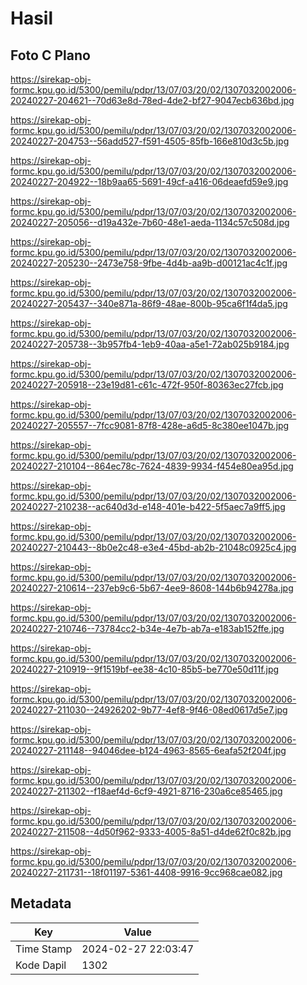 # Hasil

## Foto C Plano

https://sirekap-obj-formc.kpu.go.id/5300/pemilu/pdpr/13/07/03/20/02/1307032002006-20240227-204621--70d63e8d-78ed-4de2-bf27-9047ecb636bd.jpg

https://sirekap-obj-formc.kpu.go.id/5300/pemilu/pdpr/13/07/03/20/02/1307032002006-20240227-204753--56add527-f591-4505-85fb-166e810d3c5b.jpg

https://sirekap-obj-formc.kpu.go.id/5300/pemilu/pdpr/13/07/03/20/02/1307032002006-20240227-204922--18b9aa65-5691-49cf-a416-06deaefd59e9.jpg

https://sirekap-obj-formc.kpu.go.id/5300/pemilu/pdpr/13/07/03/20/02/1307032002006-20240227-205056--d19a432e-7b60-48e1-aeda-1134c57c508d.jpg

https://sirekap-obj-formc.kpu.go.id/5300/pemilu/pdpr/13/07/03/20/02/1307032002006-20240227-205230--2473e758-9fbe-4d4b-aa9b-d00121ac4c1f.jpg

https://sirekap-obj-formc.kpu.go.id/5300/pemilu/pdpr/13/07/03/20/02/1307032002006-20240227-205437--340e871a-86f9-48ae-800b-95ca6f1f4da5.jpg

https://sirekap-obj-formc.kpu.go.id/5300/pemilu/pdpr/13/07/03/20/02/1307032002006-20240227-205738--3b957fb4-1eb9-40aa-a5e1-72ab025b9184.jpg

https://sirekap-obj-formc.kpu.go.id/5300/pemilu/pdpr/13/07/03/20/02/1307032002006-20240227-205918--23e19d81-c61c-472f-950f-80363ec27fcb.jpg

https://sirekap-obj-formc.kpu.go.id/5300/pemilu/pdpr/13/07/03/20/02/1307032002006-20240227-205557--7fcc9081-87f8-428e-a6d5-8c380ee1047b.jpg

https://sirekap-obj-formc.kpu.go.id/5300/pemilu/pdpr/13/07/03/20/02/1307032002006-20240227-210104--864ec78c-7624-4839-9934-f454e80ea95d.jpg

https://sirekap-obj-formc.kpu.go.id/5300/pemilu/pdpr/13/07/03/20/02/1307032002006-20240227-210238--ac640d3d-e148-401e-b422-5f5aec7a9ff5.jpg

https://sirekap-obj-formc.kpu.go.id/5300/pemilu/pdpr/13/07/03/20/02/1307032002006-20240227-210443--8b0e2c48-e3e4-45bd-ab2b-21048c0925c4.jpg

https://sirekap-obj-formc.kpu.go.id/5300/pemilu/pdpr/13/07/03/20/02/1307032002006-20240227-210614--237eb9c6-5b67-4ee9-8608-144b6b94278a.jpg

https://sirekap-obj-formc.kpu.go.id/5300/pemilu/pdpr/13/07/03/20/02/1307032002006-20240227-210746--73784cc2-b34e-4e7b-ab7a-e183ab152ffe.jpg

https://sirekap-obj-formc.kpu.go.id/5300/pemilu/pdpr/13/07/03/20/02/1307032002006-20240227-210919--9f1519bf-ee38-4c10-85b5-be770e50d11f.jpg

https://sirekap-obj-formc.kpu.go.id/5300/pemilu/pdpr/13/07/03/20/02/1307032002006-20240227-211030--24926202-9b77-4ef8-9f46-08ed0617d5e7.jpg

https://sirekap-obj-formc.kpu.go.id/5300/pemilu/pdpr/13/07/03/20/02/1307032002006-20240227-211148--94046dee-b124-4963-8565-6eafa52f204f.jpg

https://sirekap-obj-formc.kpu.go.id/5300/pemilu/pdpr/13/07/03/20/02/1307032002006-20240227-211302--f18aef4d-6cf9-4921-8716-230a6ce85465.jpg

https://sirekap-obj-formc.kpu.go.id/5300/pemilu/pdpr/13/07/03/20/02/1307032002006-20240227-211508--4d50f962-9333-4005-8a51-d4de62f0c82b.jpg

https://sirekap-obj-formc.kpu.go.id/5300/pemilu/pdpr/13/07/03/20/02/1307032002006-20240227-211731--18f01197-5361-4408-9916-9cc968cae082.jpg


## Metadata

| Key        | Value               |
| ---------- | ------------------- |
| Time Stamp | 2024-02-27 22:03:47 |
| Kode Dapil | 1302                |




